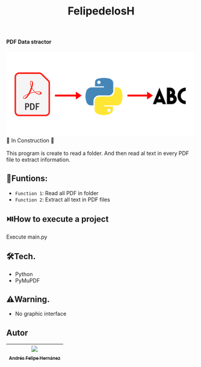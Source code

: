 <h1 align="center"> FelipedelosH </h1>
<br>
<h4>PDF Data stractor</h4>

![Banner](Docs/banner.png)
:construction: In Construction :construction:
<br><br>
This program is create to read a folder. And then read al text in every PDF file to extract information.

## :hammer:Funtions:

- `Function 1`: Read all PDF in folder <br>
- `Function 2`: Extract all text in PDF files<br>


## :play_or_pause_button:How to execute a project

Execute main.py

## :hammer_and_wrench:Tech.

- Python
- PyMuPDF 

## :warning:Warning.

- No graphic interface

## Autor

| [<img src="https://avatars.githubusercontent.com/u/38327255?v=4" width=115><br><sub>Andrés Felipe Hernánez</sub>](https://github.com/felipedelosh)|
| :---: |